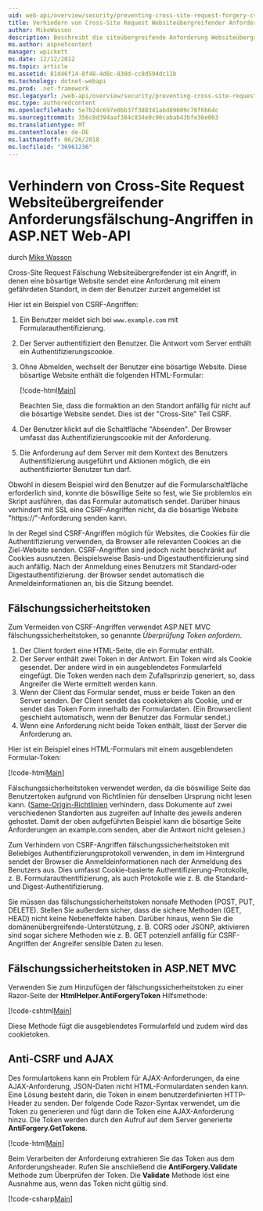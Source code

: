 ```yaml
---
uid: web-api/overview/security/preventing-cross-site-request-forgery-csrf-attacks
title: Verhindern von Cross-Site Request Websiteübergreifender Anforderungsfälschung-Angriffen in ASP.NET Web-API | Microsoft Docs
author: MikeWasson
description: Beschreibt die siteübergreifende Anforderung Websiteübergreifender anforderungsfälschung Angriff und wie Anti-CSRF-Measures in ASP.NET Web-API implementiert.
ms.author: aspnetcontent
manager: wpickett
ms.date: 12/12/2012
ms.topic: article
ms.assetid: 81d46f14-8f48-4d8c-830d-cc8d594dc11b
ms.technology: dotnet-webapi
ms.prod: .net-framework
msc.legacyurl: /web-api/overview/security/preventing-cross-site-request-forgery-csrf-attacks
msc.type: authoredcontent
ms.openlocfilehash: 5e7b24c697e0bb37f388341abd89609c76f6b64c
ms.sourcegitcommit: 356c8d394aaf384c834e9c90cabab43bfe36e063
ms.translationtype: MT
ms.contentlocale: de-DE
ms.lasthandoff: 06/26/2018
ms.locfileid: "36961236"
---
```

<a name="preventing-cross-site-request-forgery-csrf-attacks-in-aspnet-web-api"></a>Verhindern von Cross-Site Request Websiteübergreifender Anforderungsfälschung-Angriffen in ASP.NET Web-API
====================
durch [Mike Wasson](https://github.com/MikeWasson)

Cross-Site Request Fälschung Websiteübergreifender ist ein Angriff, in denen eine bösartige Website sendet eine Anforderung mit einem gefährdeten Standort, in dem der Benutzer zurzeit angemeldet ist

Hier ist ein Beispiel von CSRF-Angriffen:

1. Ein Benutzer meldet sich bei `www.example.com` mit Formularauthentifizierung.
2. Der Server authentifiziert den Benutzer. Die Antwort vom Server enthält ein Authentifizierungscookie.
3. Ohne Abmelden, wechselt der Benutzer eine bösartige Website. Diese bösartige Website enthält die folgenden HTML-Formular: 

    [!code-html[Main](preventing-cross-site-request-forgery-csrf-attacks/samples/sample1.html)]

    Beachten Sie, dass die formaktion an den Standort anfällig für nicht auf die bösartige Website sendet. Dies ist der "Cross-Site" Teil CSRF.
4. Der Benutzer klickt auf die Schaltfläche "Absenden". Der Browser umfasst das Authentifizierungscookie mit der Anforderung.
5. Die Anforderung auf dem Server mit dem Kontext des Benutzers Authentifizierung ausgeführt und Aktionen möglich, die ein authentifizierter Benutzer tun darf.

Obwohl in diesem Beispiel wird den Benutzer auf die Formularschaltfläche erforderlich sind, konnte die böswillige Seite so fest, wie Sie problemlos ein Skript ausführen, das das Formular automatisch sendet. Darüber hinaus verhindert mit SSL eine CSRF-Angriffen nicht, da die bösartige Website "https://"-Anforderung senden kann.

In der Regel sind CSRF-Angriffen möglich für Websites, die Cookies für die Authentifizierung verwenden, da Browser alle relevanten Cookies an die Ziel-Website senden. CSRF-Angriffen sind jedoch nicht beschränkt auf Cookies ausnutzen. Beispielsweise Basis-und Digestauthentifizierung sind auch anfällig. Nach der Anmeldung eines Benutzers mit Standard-oder Digestauthentifizierung. der Browser sendet automatisch die Anmeldeinformationen an, bis die Sitzung beendet.

## <a name="anti-forgery-tokens"></a>Fälschungssicherheitstoken

Zum Vermeiden von CSRF-Angriffen verwendet ASP.NET MVC fälschungssicherheitstoken, so genannte *Überprüfung Token anfordern*.

1. Der Client fordert eine HTML-Seite, die ein Formular enthält.
2. Der Server enthält zwei Token in der Antwort. Ein Token wird als Cookie gesendet. Der andere wird in ein ausgeblendetes Formularfeld eingefügt. Die Token werden nach dem Zufallsprinzip generiert, so, dass Angreifer die Werte ermittelt werden kann.
3. Wenn der Client das Formular sendet, muss er beide Token an den Server senden. Der Client sendet das cookietoken als Cookie, und er sendet das Token Form innerhalb der Formulardaten. (Ein Browserclient geschieht automatisch, wenn der Benutzer das Formular sendet.)
4. Wenn eine Anforderung nicht beide Token enthält, lässt der Server die Anforderung an.

Hier ist ein Beispiel eines HTML-Formulars mit einem ausgeblendeten Formular-Token:

[!code-html[Main](preventing-cross-site-request-forgery-csrf-attacks/samples/sample2.html)]

Fälschungssicherheitstoken verwendet werden, da die böswillige Seite das Benutzertoken aufgrund von Richtlinien für denselben Ursprung nicht lesen kann. ([Same-Origin-Richtlinien](http://www.w3.org/Security/wiki/Same_Origin_Policy) verhindern, dass Dokumente auf zwei verschiedenen Standorten aus zugreifen auf Inhalte des jeweils anderen gehostet. Damit der oben aufgeführten Beispiel kann die bösartige Seite Anforderungen an example.com senden, aber die Antwort nicht gelesen.)

Zum Verhindern von CSRF-Angriffen fälschungssicherheitstoken mit Beliebiges Authentifizierungsprotokoll verwenden, in dem im Hintergrund sendet der Browser die Anmeldeinformationen nach der Anmeldung des Benutzers aus. Dies umfasst Cookie-basierte Authentifizierung-Protokolle, z. B. Formularauthentifizierung, als auch Protokolle wie z. B. die Standard- und Digest-Authentifizierung.

Sie müssen das fälschungssicherheitstoken nonsafe Methoden (POST, PUT, DELETE). Stellen Sie außerdem sicher, dass die sichere Methoden (GET, HEAD) nicht keine Nebeneffekte haben. Darüber hinaus, wenn Sie die domänenübergreifende-Unterstützung, z. B. CORS oder JSONP, aktivieren sind sogar sichere Methoden wie z. B. GET potenziell anfällig für CSRF-Angriffen der Angreifer sensible Daten zu lesen.

## <a name="anti-forgery-tokens-in-aspnet-mvc"></a>Fälschungssicherheitstoken in ASP.NET MVC

Verwenden Sie zum Hinzufügen der fälschungssicherheitstoken zu einer Razor-Seite der **HtmlHelper.AntiForgeryToken** Hilfsmethode:

[!code-cshtml[Main](preventing-cross-site-request-forgery-csrf-attacks/samples/sample3.cshtml)]

Diese Methode fügt die ausgeblendetes Formularfeld und zudem wird das cookietoken.

## <a name="anti-csrf-and-ajax"></a>Anti-CSRF und AJAX

Des formulartokens kann ein Problem für AJAX-Anforderungen, da eine AJAX-Anforderung, JSON-Daten nicht HTML-Formulardaten senden kann. Eine Lösung besteht darin, die Token in einem benutzerdefinierten HTTP-Header zu senden. Der folgende Code Razor-Syntax verwendet, um die Token zu generieren und fügt dann die Token eine AJAX-Anforderung hinzu. Die Token werden durch den Aufruf auf dem Server generierte **AntiForgery.GetTokens**.

[!code-html[Main](preventing-cross-site-request-forgery-csrf-attacks/samples/sample4.html)]

Beim Verarbeiten der Anforderung extrahieren Sie das Token aus dem Anforderungsheader. Rufen Sie anschließend die **AntiForgery.Validate** Methode zum Überprüfen der Token. Die **Validate** Methode löst eine Ausnahme aus, wenn das Token nicht gültig sind.

[!code-csharp[Main](preventing-cross-site-request-forgery-csrf-attacks/samples/sample5.cs)]
